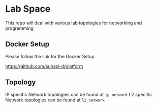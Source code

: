 # Lab Space
This repo will deal with various lab topologies for networking and programming 

## Docker Setup 

Please follow the link for the Docker Setup

https://github.com/suhasi-d/platform


## Topology

IP specific Network topologies can be found at `ip_network`
L2 specific Network topologies can be found at `l2_network`

